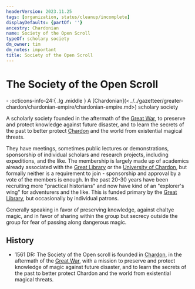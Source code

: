 ```yaml
---
headerVersion: 2023.11.25
tags: [organization, status/cleanup/incomplete]
displayDefaults: {partOf: ''}
ancestry: Chardonian
name: Society of the Open Scroll
typeOf: scholary society
dm_owner: tim
dm_notes: important
title: Society of the Open Scroll
---
```

# The Society of the Open Scroll
<div class="grid cards ext-narrow-margin ext-one-column" markdown>
-
   :octicons-info-24:{ .lg .middle } A [Chardonian](<../../gazetteer/greater-chardon/chardonian-empire/chardonian-empire.md>) scholary society  
</div>


A scholarly society founded in the aftermath of the [Great War](<../../events/1500s/great-war.md>), to preserve and protect knowledge against future disaster, and to learn the secrets of the past to better protect [Chardon](<../../gazetteer/greater-chardon/chardonian-empire/chardon/chardon.md>) and the world from existential magical threats.

They have meetings, sometimes public lectures or demonstrations, sponsorship of individual scholars and research projects, including expeditions, and the like. The membership is largely made up of academics already associated with the [Great Library](<../../gazetteer/greater-chardon/chardonian-empire/chardon/great-library.md>) or the [University of Chardon](<../../gazetteer/greater-chardon/chardonian-empire/chardon/university-of-chardon.md>), but formally neither is a requirement to join - sponsorship and approval by a vote of the members is enough. In the past 20-30 years have been recruiting more "practical historians" and now have kind of an "explorer's wing" for adventurers and the like. This is funded primary by the [Great Library](<../../gazetteer/greater-chardon/chardonian-empire/chardon/great-library.md>), but occasionally by individual patrons.

Generally speaking in favor of preserving knowledge, against chaltye magic, and in favor of sharing within the group but secrecy outside the group for fear of passing along dangerous magic.

## History

- 1561 DR: The Society of the Open scroll is founded in [Chardon](<../../gazetteer/greater-chardon/chardonian-empire/chardon/chardon.md>), in the aftermath of the [Great War](<../../events/1500s/great-war.md>), with a mission to preserve and protect knowledge of magic against future disaster, and to learn the secrets of the past to better protect Chardon and the world from existential magical threats. 



